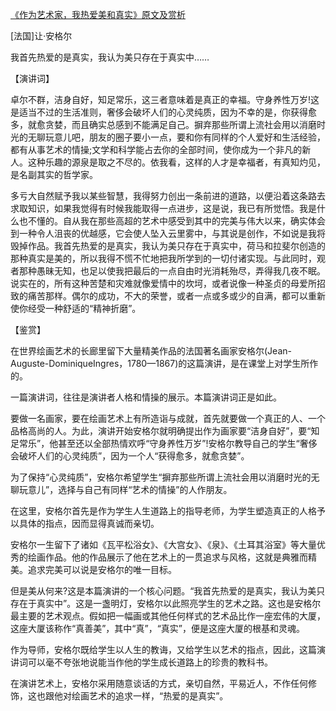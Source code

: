 [《作为艺术家，我热爱美和真实》原文及赏析](https://www.vrrw.net/wx/14796.html)

[法国]让·安格尔

我首先热爱的是真实，我认为美只存在于真实中……

【演讲词】

卓尔不群，洁身自好，知足常乐，这三者意味着是真正的幸福。守身养性万岁!这是适当不过的生活准则，奢侈会破坏人们的心灵纯质，因为不幸的是，你获得愈多，就愈贪婪，而且确实总感到不能满足自己。摒弃那些所谓上流社会用以消磨时光的无聊玩意儿吧，朋友的圈子要小一点，要和你有同样的个人爱好和生活经验，都有从事艺术的情操;文学和科学能占去你的全部时间，使你成为一个非凡的新人。这种乐趣的源泉是取之不尽的。依我看，这样的人才是幸福者，有真知灼见，是名副其实的哲学家。

多亏大自然赋予我以某些智慧，我得努力创出一条前进的道路，以便沿着这条路去求取知识，如果我觉得有时候我能取得一点进步，这是说，我已有所觉悟。我是什么也不懂的。自从我在那些高超的艺术中感受到其中的完美与伟大以来，确实体会到一种令人沮丧的优越感，它会使人坠入云里雾中，与其说是创作，不如说是我将毁掉作品。我首先热爱的是真实，我认为美只存在于真实中，荷马和拉斐尔创造的那种真实是美的，所以我得不慌不忙地把我所学到的一切付诸实现。与此同时，观者那种愚昧无知，也足以使我把最后的一点自由时光消耗殆尽，弄得我几夜不眠。说实在的，所有这种苦楚和灾难就像爱情中的坎坷，或者说像一种圣贞的母爱所招致的痛苦那样。偶尔的成功，不大的荣誉，或者一点或多或少的自满，都可以重新使你经受一种舒适的“精神折磨”。



【鉴赏】

在世界绘画艺术的长廊里留下大量精美作品的法国著名画家安格尔(Jean-Auguste-DominiqueIngres，1780—1867)的这篇演讲，是在课堂上对学生所作的。

一篇演讲词，往往是演讲者人格和情操的展示。本篇演讲词正是如此。

要做一名画家，要在绘画艺术上有所造诣与成就，首先就要做一个真正的人、一个品格高尚的人。为此，演讲开始安格尔就明确提出作为画家要“洁身自好”，要“知足常乐”，他甚至还以全部热情欢呼“守身养性万岁”!安格尔教导自己的学生“奢侈会破坏人们的心灵纯质”，因为一个人“获得愈多，就愈贪婪”。

为了保持“心灵纯质”，安格尔希望学生“摒弃那些所谓上流社会用以消磨时光的无聊玩意儿”，选择与自己有同样“艺术的情操”的人作朋友。

在这里，安格尔首先是作为学生人生道路上的指导老师，为学生塑造真正的人格予以具体的指点，因而显得真诚而亲切。

安格尔一生留下了诸如《瓦平松浴女》、《大宫女》、《泉》、《土耳其浴室》等大量优秀的绘画作品。他的作品展示了他在艺术上的一贯追求与风格，这就是典雅而精美。追求完美可以说是安格尔的唯一目标。

但是美从何来?这是本篇演讲的一个核心问题。“我首先热爱的是真实，我认为美只存在于真实中”。这是一盏明灯，安格尔以此照亮学生的艺术之路。这也是安格尔最主要的艺术观点。假如把一幅画或其他任何样式的艺术品比作一座宏伟的大厦，这座大厦该称作“真善美”，其中“真”，“真实”，便是这座大厦的根基和灵魂。

作为导师，安格尔既给学生以人生的教诲，又给学生以艺术的指点，因此，这篇演讲词可以毫不夸张地说能当作他的学生成长道路上的珍贵的教科书。

在演讲艺术上，安格尔采用随意谈话的方式，亲切自然，平易近人，不作任何修饰，这也跟他对绘画艺术的追求一样，“热爱的是真实”。

